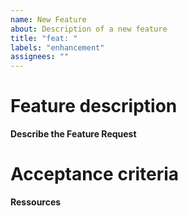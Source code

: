 ```yaml
---
name: New Feature
about: Description of a new feature
title: "feat: "
labels: "enhancement"
assignees: ""
---
```


# Feature description

**Describe the Feature Request**

<!-- A clear and concise description of what the feature request is. Please include if your feature request is related to a problem. -->

# Acceptance criteria

<!-- List the acceptance criteria for this feature request. -->

**Ressources**

<!-- List any ressources that could help to implement this feature request. -->
